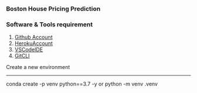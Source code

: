 ### Boston House Pricing Prediction
### Software & Tools requirement

1. [Github Account](Https;//github.com)
2. [HerokuAccount](https://heroku.com)
3. [VSCodeIDE](https://code.visualstudio.com)
4. [GitCLI](https://git-scm.com/book/en/v2/Getting-Started-The-Command-Line)


Create a new environment

---
conda create -p venv python==3.7 -y
or
python -m venv .venv